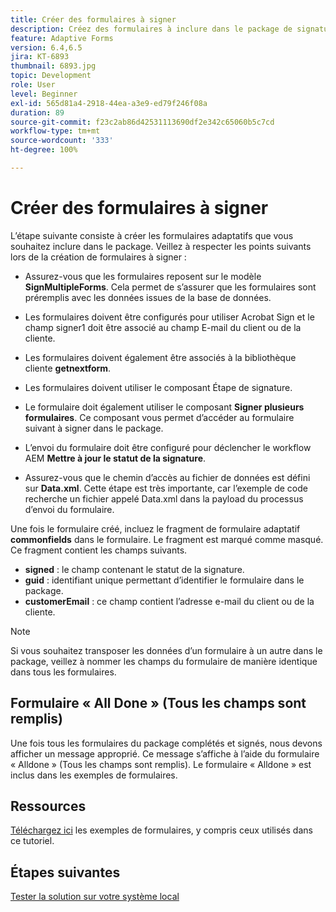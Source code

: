 ```yaml
---
title: Créer des formulaires à signer
description: Créez des formulaires à inclure dans le package de signature.
feature: Adaptive Forms
version: 6.4,6.5
jira: KT-6893
thumbnail: 6893.jpg
topic: Development
role: User
level: Beginner
exl-id: 565d81a4-2918-44ea-a3e9-ed79f246f08a
duration: 89
source-git-commit: f23c2ab86d42531113690df2e342c65060b5c7cd
workflow-type: tm+mt
source-wordcount: '333'
ht-degree: 100%

---
```


# Créer des formulaires à signer

L’étape suivante consiste à créer les formulaires adaptatifs que vous souhaitez inclure dans le package. Veillez à respecter les points suivants lors de la création de formulaires à signer :

* Assurez-vous que les formulaires reposent sur le modèle **SignMultipleForms**. Cela permet de s’assurer que les formulaires sont préremplis avec les données issues de la base de données.

* Les formulaires doivent être configurés pour utiliser Acrobat Sign et le champ signer1 doit être associé au champ E-mail du client ou de la cliente.
* Les formulaires doivent également être associés à la bibliothèque cliente **getnextform**.
* Les formulaires doivent utiliser le composant Étape de signature.
* Le formulaire doit également utiliser le composant **Signer plusieurs formulaires**. Ce composant vous permet d’accéder au formulaire suivant à signer dans le package.
* L’envoi du formulaire doit être configuré pour déclencher le workflow AEM **Mettre à jour le statut de la signature**.
* Assurez-vous que le chemin d’accès au fichier de données est défini sur **Data.xml**. Cette étape est très importante, car l’exemple de code recherche un fichier appelé Data.xml dans la payload du processus d’envoi du formulaire.

Une fois le formulaire créé, incluez le fragment de formulaire adaptatif **commonfields** dans le formulaire. Le fragment est marqué comme masqué. Ce fragment contient les champs suivants.

* **signed** : le champ contenant le statut de la signature.
* **guid** : identifiant unique permettant d’identifier le formulaire dans le package.
* **customerEmail** : ce champ contient l’adresse e-mail du client ou de la cliente.



>[!NOTE]
>Si vous souhaitez transposer les données d’un formulaire à un autre dans le package, veillez à nommer les champs du formulaire de manière identique dans tous les formulaires.

## Formulaire « All Done » (Tous les champs sont remplis)

Une fois tous les formulaires du package complétés et signés, nous devons afficher un message approprié. Ce message s’affiche à l’aide du formulaire « Alldone » (Tous les champs sont remplis). Le formulaire « Alldone » est inclus dans les exemples de formulaires.

## Ressources

[Téléchargez ici](assets/forms-for-signing.zip) les exemples de formulaires, y compris ceux utilisés dans ce tutoriel.

## Étapes suivantes

[Tester la solution sur votre système local](./testing-and-trouble-shooting.md)
